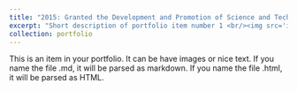 ```yaml
---
title: "2015: Granted the Development and Promotion of Science and Technology Talents Project Scholarship (DPST). "
excerpt: "Short description of portfolio item number 1 <br/><img src='images\DPST.jpg'>"
collection: portfolio
---
```


This is an item in your portfolio. It can be have images or nice text. If you name the file .md, it will be parsed as markdown. If you name the file .html, it will be parsed as HTML. 
